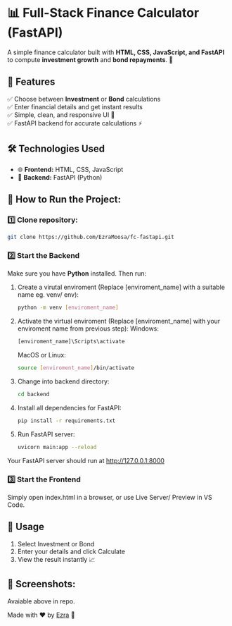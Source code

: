 # 📊 Full-Stack Finance Calculator (FastAPI)

A simple finance calculator built with **HTML, CSS, JavaScript, and FastAPI** to compute **investment growth** and **bond repayments**. 🚀  

## 🌟 Features
✅ Choose between **Investment** or **Bond** calculations  
✅ Enter financial details and get instant results  
✅ Simple, clean, and responsive UI 🎨  
✅ FastAPI backend for accurate calculations ⚡  

## 🛠️ Technologies Used
- 🌐 **Frontend:** HTML, CSS, JavaScript  
- 🚀 **Backend:** FastAPI (Python)  

## 🚀 How to Run the Project:

### 1️⃣ Clone repository:
```sh
git clone https://github.com/EzraMoosa/fc-fastapi.git
```

### 2️⃣ Start the Backend
Make sure you have **Python** installed. Then run:
1. Create a virutal enviroment (Replace [enviroment_name] with a suitable name eg. venv/ env):
    ```sh
    python -m venv [enviroment_name]
    ```
2. Activate the virtual enviroment (Replace [enviroment_name] with your enviroment name from previous step):
   Windows:
    ```sh
    [enviroment_name]\Scripts\activate
    ```
    MacOS or Linux:
    ```sh
    source [enviroment_name]/bin/activate
    ```
2. Change into backend directory:
    ```sh
    cd backend
    ```
3. Install all dependencies for FastAPI:
    ```sh
    pip install -r requirements.txt
    ```
4. Run FastAPI server:
    ```sh
    uvicorn main:app --reload
    ```
  Your FastAPI server should run at http://127.0.0.1:8000

### 3️⃣ Start the Frontend
Simply open index.html in a browser, or use Live Server/ Preview in VS Code.

## 🎯 Usage
1. Select Investment or Bond
2. Enter your details and click Calculate
3. View the result instantly 📈

## 📸 Screenshots:
Avaiable above in repo.

Made with ❤️ by [Ezra](https://github.com/EzraMoosa) 🚀

